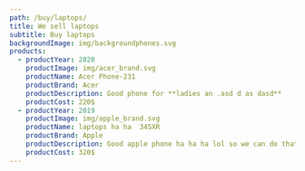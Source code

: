 ```yaml
---
path: /buy/laptops/
title: We sell laptops
subtitle: Buy laptops
backgroundImage: img/backgroundphones.svg
products:
  - productYear: 2020
    productImage: img/acer_brand.svg
    productName: Acer Phone-231
    productBrand: Acer
    productDescription: Good phone for **ladies an .asd d as dasd**
    productCost: 220$
  - productYear: 2019
    productImage: img/apple_brand.svg
    productName: laptops ha ha  345XR
    productBrand: Apple
    productDescription: Good apple phone ha ha ha lol so we can do that
    productCost: 320$
---
```


